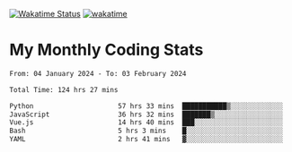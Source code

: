 [![Wakatime Status](https://github.com/noopurphalak/noopurphalak/workflows/wakatime-status-update/badge.svg)](https://github.com/noopurphalak/noopurphalak/actions/workflows/main.yml)
[![wakatime](https://wakatime.com/badge/user/80ace140-ef40-4fdd-b8ed-f3be3d2e1aea.svg)](https://wakatime.com/@80ace140-ef40-4fdd-b8ed-f3be3d2e1aea)

# My Monthly Coding Stats

<!--START_SECTION:waka-->

```txt
From: 04 January 2024 - To: 03 February 2024

Total Time: 124 hrs 27 mins

Python                     57 hrs 33 mins  ███████████▒░░░░░░░░░░░░░   45.88 %
JavaScript                 36 hrs 32 mins  ███████▒░░░░░░░░░░░░░░░░░   29.13 %
Vue.js                     14 hrs 40 mins  ███░░░░░░░░░░░░░░░░░░░░░░   11.69 %
Bash                       5 hrs 3 mins    █░░░░░░░░░░░░░░░░░░░░░░░░   04.03 %
YAML                       2 hrs 41 mins   ▓░░░░░░░░░░░░░░░░░░░░░░░░   02.15 %
```

<!--END_SECTION:waka-->
